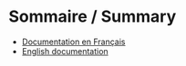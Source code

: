 # Sommaire / Summary

* [Documentation en Français](/fr/README.md)
* [English documentation](/en/README.md)
